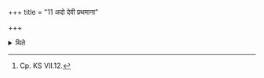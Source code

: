 +++
title = "11 अदो देवी प्रथमाना"

+++

<details><summary>थिते</summary>

11. With ado devī prathamānā....[^1] he throws gravel and he thinks of the enemy.  

[^1]: Cp. KS VII.12.
</details>

